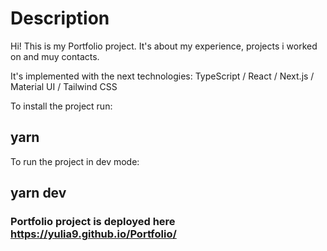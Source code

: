 # Description 
Hi! 
This is my Portfolio project. It's about my experience, projects i worked on and muy contacts.


It's implemented with the next technologies: TypeScript / React / Next.js / Material UI / Tailwind CSS


To install the project run:
## yarn

To run the project in dev mode:
## yarn dev


### Portfolio project is deployed here https://yulia9.github.io/Portfolio/
